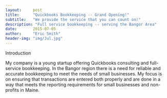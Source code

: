 ```yaml
---
layout:     post
title:      "Quickbooks Bookkeeping -- Grand Opening!"
subtitle:   "We provide the service that you can count on!"
description: "Full service bookkeeping -- serving the Bangor Area"
date:       2015-07-05
author:     "Eric Smith"
header-img: "img/Jul.jpg"
---
```

<img scr="/img//posts/architecture-2012.jpg" width="800">
Introduction

My company is a young startup offering Quickbooks consulting and full-service bookkeeping.  In the Bangor region there is a need for reliable and accurate bookkeeping to meet the needs of small businesses.  My focus is on ensuring that transactions are entered both properly and are done in a way that meets the reporting requirements for small businesses and non-profits in Maine. 

